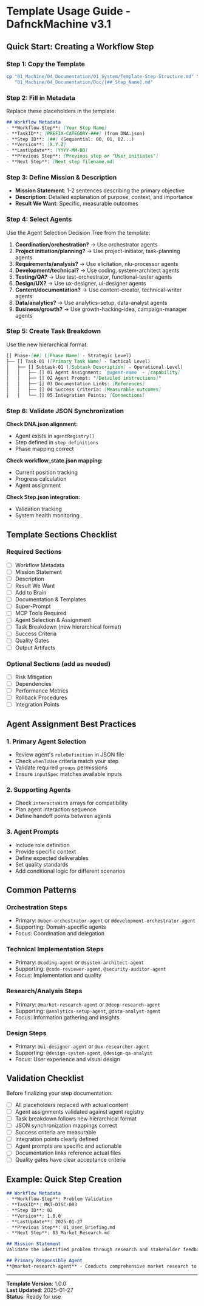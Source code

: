 # Template Usage Guide - DafnckMachine v3.1

## Quick Start: Creating a Workflow Step

### Step 1: Copy the Template
```bash
cp "01_Machine/04_Documentation/01_System/Template-Step-Structure.md" \
   "01_Machine/04_Documentation/Doc/[##_Step_Name].md"
```

### Step 2: Fill in Metadata
Replace these placeholders in the template:

```markdown
## Workflow Metadata
- **Workflow-Step**: [Your Step Name]
- **TaskID**: [PREFIX-CATEGORY-###] (from DNA.json)
- **Step ID**: [##] (Sequential: 00, 01, 02...)
- **Version**: [X.Y.Z]
- **LastUpdate**: [YYYY-MM-DD]
- **Previous Step**: [Previous step or "User initiates"]
- **Next Step**: [Next step filename.md]
```

### Step 3: Define Mission & Description
- **Mission Statement**: 1-2 sentences describing the primary objective
- **Description**: Detailed explanation of purpose, context, and importance
- **Result We Want**: Specific, measurable outcomes

### Step 4: Select Agents
Use the Agent Selection Decision Tree from the template:

1. **Coordination/orchestration?** → Use orchestrator agents
2. **Project initiation/planning?** → Use project-initiator, task-planning agents
3. **Requirements/analysis?** → Use elicitation, nlu-processor agents
4. **Development/technical?** → Use coding, system-architect agents
5. **Testing/QA?** → Use test-orchestrator, functional-tester agents
6. **Design/UX?** → Use ux-designer, ui-designer agents
7. **Content/documentation?** → Use content-creator, technical-writer agents
8. **Data/analytics?** → Use analytics-setup, data-analyst agents
9. **Business/growth?** → Use growth-hacking-idea, campaign-manager agents

### Step 5: Create Task Breakdown
Use the new hierarchical format:

```markdown
[] Phase-[##] ([Phase Name] - Strategic Level)
├── [] Task-01 ([Primary Task Name] - Tactical Level)
│   ├── [] Subtask-01 ([Subtask Description] - Operational Level)
│   │   ├── [] 01 Agent Assignment: `@agent-name` - [capability]
│   │   ├── [] 02 Agent Prompt: "[Detailed instructions]"
│   │   ├── [] 03 Documentation Links: [References]
│   │   ├── [] 04 Success Criteria: [Measurable outcomes]
│   │   └── [] 05 Integration Points: [Connections]
```

### Step 6: Validate JSON Synchronization

**Check DNA.json alignment:**
- Agent exists in `agentRegistry[]`
- Step defined in `step_definitions`
- Phase mapping correct

**Check workflow_state.json mapping:**
- Current position tracking
- Progress calculation
- Agent assignment

**Check Step.json integration:**
- Validation tracking
- System health monitoring

## Template Sections Checklist

### Required Sections
- [ ] Workflow Metadata
- [ ] Mission Statement  
- [ ] Description
- [ ] Result We Want
- [ ] Add to Brain
- [ ] Documentation & Templates
- [ ] Super-Prompt
- [ ] MCP Tools Required
- [ ] Agent Selection & Assignment
- [ ] Task Breakdown (new hierarchical format)
- [ ] Success Criteria
- [ ] Quality Gates
- [ ] Output Artifacts

### Optional Sections (add as needed)
- [ ] Risk Mitigation
- [ ] Dependencies
- [ ] Performance Metrics
- [ ] Rollback Procedures
- [ ] Integration Points

## Agent Assignment Best Practices

### 1. Primary Agent Selection
- Review agent's `roleDefinition` in JSON file
- Check `whenToUse` criteria match your step
- Validate required `groups` permissions
- Ensure `inputSpec` matches available inputs

### 2. Supporting Agents
- Check `interactsWith` arrays for compatibility
- Plan agent interaction sequence
- Define handoff points between agents

### 3. Agent Prompts
- Include role definition
- Provide specific context
- Define expected deliverables
- Set quality standards
- Add conditional logic for different scenarios

## Common Patterns

### Orchestration Steps
- Primary: `@uber-orchestrator-agent` or `@development-orchestrator-agent`
- Supporting: Domain-specific agents
- Focus: Coordination and delegation

### Technical Implementation Steps  
- Primary: `@coding-agent` or `@system-architect-agent`
- Supporting: `@code-reviewer-agent`, `@security-auditor-agent`
- Focus: Implementation and quality

### Research/Analysis Steps
- Primary: `@market-research-agent` or `@deep-research-agent`
- Supporting: `@analytics-setup-agent`, `@data-analyst-agent`
- Focus: Information gathering and insights

### Design Steps
- Primary: `@ui-designer-agent` or `@ux-researcher-agent`
- Supporting: `@design-system-agent`, `@design-qa-analyst`
- Focus: User experience and visual design

## Validation Checklist

Before finalizing your step documentation:

- [ ] All placeholders replaced with actual content
- [ ] Agent assignments validated against agent registry
- [ ] Task breakdown follows new hierarchical format
- [ ] JSON synchronization mappings correct
- [ ] Success criteria are measurable
- [ ] Integration points clearly defined
- [ ] Agent prompts are specific and actionable
- [ ] Documentation links reference actual files
- [ ] Quality gates have clear acceptance criteria

## Example: Quick Step Creation

```markdown
## Workflow Metadata
- **Workflow-Step**: Problem Validation
- **TaskID**: MKT-DISC-003
- **Step ID**: 02
- **Version**: 1.0.0
- **LastUpdate**: 2025-01-27
- **Previous Step**: 01_User_Briefing.md
- **Next Step**: 03_Market_Research.md

## Mission Statement
Validate the identified problem through research and stakeholder feedback to ensure we're solving a real, significant issue.

## Primary Responsible Agent
**@market-research-agent** - Conducts comprehensive market research to analyze market viability, competitive landscapes, target audience segments, and industry trends.
```

---
**Template Version**: 1.0.0  
**Last Updated**: 2025-01-27  
**Status**: Ready for use 